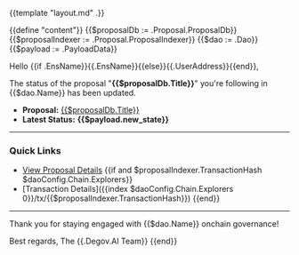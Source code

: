 {{template "layout.md" .}}

{{define "content"}}
{{$proposalDb := .Proposal.ProposalDb}}
{{$proposalIndexer := .Proposal.ProposalIndexer}}
{{$dao := .Dao}}
{{$payload := .PayloadData}}

Hello {{if .EnsName}}{{.EnsName}}{{else}}{{.UserAddress}}{{end}},

The status of the proposal "**{{$proposalDb.Title}}**" you're following in {{$dao.Name}} has been updated.

- **Proposal:** [{{$proposalDb.Title}}]({{$proposalDb.ProposalLink}})
- **Latest Status:** **{{$payload.new_state}}**

---

### Quick Links

- [View Proposal Details]({{$proposalDb.ProposalLink}})
{{if and $proposalIndexer.TransactionHash $daoConfig.Chain.Explorers}}
- [Transaction Details]({{index $daoConfig.Chain.Explorers 0}}/tx/{{$proposalIndexer.TransactionHash}})
{{end}}

---

Thank you for staying engaged with {{$dao.Name}} onchain governance!

Best regards,
The {{.Degov.AI Team}}
{{end}}
